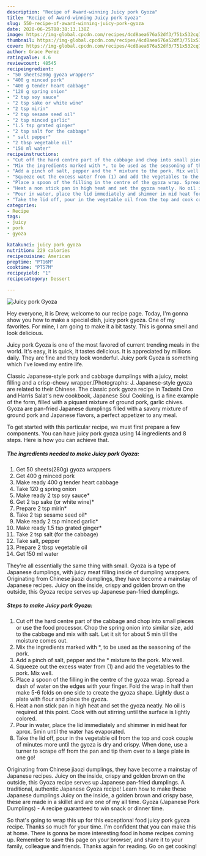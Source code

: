 ```yaml
---
description: "Recipe of Award-winning Juicy pork Gyoza"
title: "Recipe of Award-winning Juicy pork Gyoza"
slug: 550-recipe-of-award-winning-juicy-pork-gyoza
date: 2020-06-25T08:38:13.138Z
image: https://img-global.cpcdn.com/recipes/4cd8aea676a52df3/751x532cq70/juicy-pork-gyoza-recipe-main-photo.jpg
thumbnail: https://img-global.cpcdn.com/recipes/4cd8aea676a52df3/751x532cq70/juicy-pork-gyoza-recipe-main-photo.jpg
cover: https://img-global.cpcdn.com/recipes/4cd8aea676a52df3/751x532cq70/juicy-pork-gyoza-recipe-main-photo.jpg
author: Grace Perez
ratingvalue: 4.6
reviewcount: 48545
recipeingredient:
- "50 sheets280g gyoza wrappers"
- "400 g minced pork"
- "400 g tender heart cabbage"
- "120 g spring onion"
- "2 tsp soy sauce"
- "2 tsp sake or white wine"
- "2 tsp mirin"
- "2 tsp sesame seed oil"
- "2 tsp minced garlic"
- "1.5 tsp grated ginger"
- "2 tsp salt for the cabbage"
- " salt pepper"
- "2 tbsp vegetable oil"
- "150 ml water"
recipeinstructions:
- "Cut off the hard centre part of the cabbage and chop into small pieces or use the food processor. Chop the spring onion into similar size, add to the cabbage and mix with salt. Let it sit for about 5 min till the moisture comes out."
- "Mix the ingredients marked with *, to be used as the seasoning of the pork."
- "Add a pinch of salt, pepper and the * mixture to the pork. Mix well."
- "Squeeze out the excess water from (1) and add the vegetables to the pork. Mix well."
- "Place a spoon of the filling in the centre of the gyoza wrap. Spread a dash of water on the edges with your finger. Fold the wrap in half then make 5-6 folds on one side to create the gyoza shape. Lightly dust a plate with flour and place the gyoza."
- "Heat a non stick pan in high heat and set the gyoza neatly. No oil is required at this point. Cook with out stirring until the surface is lightly colored."
- "Pour in water, place the lid immediately and shimmer in mid heat for aprox. 5min until the water has evaporated."
- "Take the lid off, pour in the vegetable oil from the top and cook couple of minutes more until the gyoza is dry and crispy. When done, use a turner to scrape off from the pan and tip them over to a large plate in one go!"
categories:
- Recipe
tags:
- juicy
- pork
- gyoza

katakunci: juicy pork gyoza 
nutrition: 229 calories
recipecuisine: American
preptime: "PT16M"
cooktime: "PT57M"
recipeyield: "1"
recipecategory: Dessert

---
```



![Juicy pork Gyoza](https://img-global.cpcdn.com/recipes/4cd8aea676a52df3/751x532cq70/juicy-pork-gyoza-recipe-main-photo.jpg)

Hey everyone, it is Drew, welcome to our recipe page. Today, I'm gonna show you how to make a special dish, juicy pork gyoza. One of my favorites. For mine, I am going to make it a bit tasty. This is gonna smell and look delicious.

Juicy pork Gyoza is one of the most favored of current trending meals in the world. It's easy, it is quick, it tastes delicious. It is appreciated by millions daily. They are fine and they look wonderful. Juicy pork Gyoza is something which I've loved my entire life.

Classic Japanese-style pork and cabbage dumplings with a juicy, moist filling and a crisp-chewy wrapper.[Photographs: J. Japanese-style gyoza are related to their Chinese. The classic pork gyoza recipe in Tadashi Ono and Harris Salat&#39;s new cookbook, Japanese Soul Cooking, is a fine example of the form, filled with a piquant mixture of ground pork, garlic chives. Gyoza are pan-fried Japanese dumplings filled with a savory mixture of ground pork and Japanese flavors, a perfect appetizer to any meal.


To get started with this particular recipe, we must first prepare a few components. You can have juicy pork gyoza using 14 ingredients and 8 steps. Here is how you can achieve that.

<!--inarticleads1-->

##### The ingredients needed to make Juicy pork Gyoza:

1. Get 50 sheets(280g) gyoza wrappers
1. Get 400 g minced pork
1. Make ready 400 g tender heart cabbage
1. Take 120 g spring onion
1. Make ready 2 tsp soy sauce*
1. Get 2 tsp sake (or white wine)*
1. Prepare 2 tsp mirin*
1. Take 2 tsp sesame seed oil*
1. Make ready 2 tsp minced garlic*
1. Make ready 1.5 tsp grated ginger*
1. Take 2 tsp salt (for the cabbage)
1. Take  salt, pepper
1. Prepare 2 tbsp vegetable oil
1. Get 150 ml water


They&#39;re all essentially the same thing with small. Gyoza is a type of Japanese dumplings, with juicy meat filling inside of dumpling wrappers. Originating from Chinese jiaozi dumplings, they have become a mainstay of Japanese recipes. Juicy on the inside, crispy and golden brown on the outside, this Gyoza recipe serves up Japanese pan-fried dumplings. 

<!--inarticleads2-->

##### Steps to make Juicy pork Gyoza:

1. Cut off the hard centre part of the cabbage and chop into small pieces or use the food processor. Chop the spring onion into similar size, add to the cabbage and mix with salt. Let it sit for about 5 min till the moisture comes out.
1. Mix the ingredients marked with *, to be used as the seasoning of the pork.
1. Add a pinch of salt, pepper and the * mixture to the pork. Mix well.
1. Squeeze out the excess water from (1) and add the vegetables to the pork. Mix well.
1. Place a spoon of the filling in the centre of the gyoza wrap. Spread a dash of water on the edges with your finger. Fold the wrap in half then make 5-6 folds on one side to create the gyoza shape. Lightly dust a plate with flour and place the gyoza.
1. Heat a non stick pan in high heat and set the gyoza neatly. No oil is required at this point. Cook with out stirring until the surface is lightly colored.
1. Pour in water, place the lid immediately and shimmer in mid heat for aprox. 5min until the water has evaporated.
1. Take the lid off, pour in the vegetable oil from the top and cook couple of minutes more until the gyoza is dry and crispy. When done, use a turner to scrape off from the pan and tip them over to a large plate in one go!


Originating from Chinese jiaozi dumplings, they have become a mainstay of Japanese recipes. Juicy on the inside, crispy and golden brown on the outside, this Gyoza recipe serves up Japanese pan-fried dumplings. A traditional, authentic Japanese Gyoza recipe! Learn how to make these Japanese dumplings Juicy on the inside, a golden brown and crispy base, these are made in a skillet and are one of my all time. Gyoza (Japanese Pork Dumplings) - A recipe guaranteed to win snack or dinner time. 

So that's going to wrap this up for this exceptional food juicy pork gyoza recipe. Thanks so much for your time. I'm confident that you can make this at home. There is gonna be more interesting food in home recipes coming up. Remember to save this page on your browser, and share it to your family, colleague and friends. Thanks again for reading. Go on get cooking!
